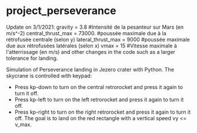 # project_perseverance
Update on 3/1/2021:
gravity = 3.8 #Intensité de la pesanteur sur Mars (en m/s^-2)
central_thrust_max = 73000. #poussée maximale due à la rétrofusée centrale (selon y)
lateral_thrust_max = 9000 #poussée maximale due aux rétrofusées latérales (selon x)
vmax = 15 #Vitesse maximale à l'atterrissage (en m/s)
and other changes in the code such as a larger tolerance for landing.

Simulation of Perseverance landing in Jezero crater with Python.
The skycrane is controlled with keypad:
- Press kp-down to turn on the central retrorocket and press it again to turn it off.
- Press kp-left to turn on the left retrorocket and press it again to turn it off.
- Press kp-right to turn on the right retrorocket and press it again to turn it off.
The goal is to land on the red rectangle with a vertical speed vy <= v_max.
